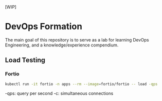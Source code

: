[WIP]
# DevOps Formation

The main goal of this repository is to serve as a lab for learning DevOps Engineering, and a knowledge/experience compendium.


## Load Testing
### Fortio

```sh
kubectl run -it fortio -n apps --rm --image=fortio/fortio -- load -qps 6000 -t 120s -c 50 "http://app-ts-svc/exampe-k8s"
```
-qps: query per second
-c: simultaneous connections
